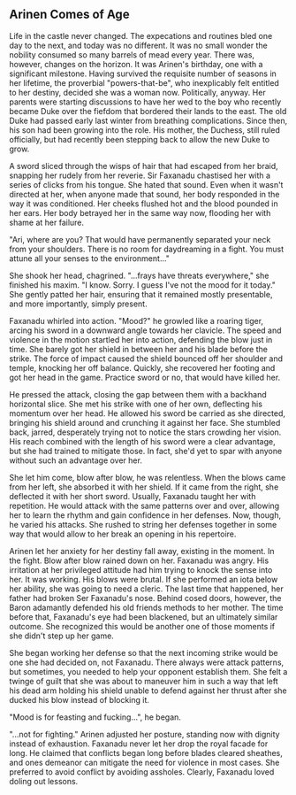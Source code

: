 ## Arinen Comes of Age

Life in the castle never changed. The expecations and routines bled one day to the next, and today was no different. It was no small wonder the nobility consumed so many barrels of mead every year. There was, however, changes on the horizon. It was Arinen's birthday, one with a significant milestone. Having survived the requisite number of seasons in her lifetime, the proverbial "powers-that-be", who inexplicably felt entitled to her destiny, decided she was a woman now. Politically, anyway. Her parents were starting discussions to have her wed to the boy who recently became Duke over the fiefdom that bordered their lands to the east. The old Duke had passed early last winter from breathing complications. Since then, his son had been growing into the role. His mother, the Duchess, still ruled officially, but had recently been stepping back to allow the new Duke to grow.

A sword sliced through the wisps of hair that had escaped from her braid, snapping her rudely from her reverie. Sir Faxanadu chastised her with a series of clicks from his tongue. She hated that sound. Even when it wasn't directed at her, when anyone made that sound, her body responded in the way it was conditioned. Her cheeks flushed hot and the blood pounded in her ears. Her body betrayed her in the same way now, flooding her with shame at her failure.

"Ari, where are you? That would have permanently separated your neck from your shoulders. There is no room for daydreaming in a fight. You must attune all your senses to the environment..."

She shook her head, chagrined. "...frays have threats everywhere," she finished his maxim. "I know. Sorry. I guess I've not the mood for it today." She gently patted her hair, ensuring that it remained mostly presentable, and more importantly, simply present.

Faxanadu whirled into action. "Mood?" he growled like a roaring tiger, arcing his sword in a downward angle towards her clavicle. The speed and violence in the motion startled her into action, defending the blow just in time. She barely got her shield in between her and his blade before the strike. The force of impact caused the shield bounced off her shoulder and temple, knocking her off balance. Quickly, she recovered her footing and got her head in the game. Practice sword or no, that would have killed her.

He pressed the attack, closing the gap between them with a backhand horizontal slice. She met his strike with one of her own, deflecting his momentum over her head. He allowed his sword be carried as she directed, bringing his shield around and crunching it against her face. She stumbled back, jarred, desperately trying not to notice the stars crowding her vision. His reach combined with the length of his sword were a clear advantage, but she had trained to mitigate those. In fact, she'd yet to spar with anyone without such an advantage over her.

She let him come, blow after blow, he was relentless. When the blows came from her left, she absorbed it with her shield. If it came from the right, she deflected it with her short sword. Usually, Faxanadu taught her with repetition. He would attack with the same patterns over and over, allowing her to learn the rhythm and gain confidence in her defenses. Now, though, he varied his attacks. She rushed to string her defenses together in some way that would allow to her break an opening in his repertoire.

Arinen let her anxiety for her destiny fall away, existing in the moment. In the fight. Blow after blow rained down on her. Faxanadu was angry. His irritation at her privileged attitude had him trying to knock the sense into her. It was working. His blows were brutal. If she performed an iota below her ability, she was going to need a cleric. The last time that happened, her father had broken Ser Faxanadu's nose. Behind cosed doors, however, the Baron adamantly defended his old friends methods to her mother. The time before that, Faxanadu's eye had been blackened, but an ultimately similar outcome. She recognized this would be another one of those moments if she didn't step up her game.

She began working her defense so that the next incoming strike would be one she had decided on, not Faxanadu. There always were attack patterns, but sometimes, you needed to help your opponent establish them. She felt a twinge of guilt that she was about to maneuver him in such a way that left his dead arm holding his shield unable to defend against her thrust after she ducked his blow instead of blocking it. 

"Mood is for feasting and fucking...", he began.

"...not for fighting." Arinen adjusted her posture, standing now with dignity instead of exhaustion. Faxanadu never let her drop the royal facade for long. He claimed that conflicts began long before blades cleared sheathes, and ones demeanor can mitigate the need for violence in most cases. She preferred to avoid conflict by avoiding assholes. Clearly, Faxanadu loved doling out lessons.

